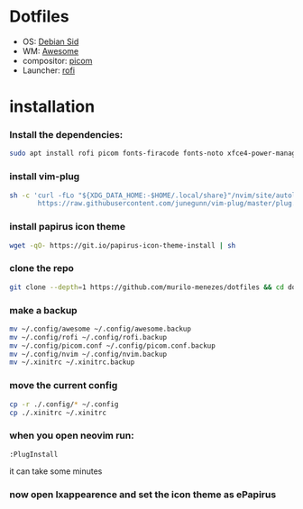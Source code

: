 # Dotfiles
* OS: [Debian Sid](https://www.debian.org)
* WM: [Awesome](https://awesomewm.org)
* compositor: [picom](https://github.com/yshui/picom)
* Launcher: [rofi](https://github.com/davatorium/rofi)

# installation
### Install the dependencies:
```bash
sudo apt install rofi picom fonts-firacode fonts-noto xfce4-power-manager nm-tray flameshot kitty lxappearence
```
### install vim-plug
```bash
sh -c 'curl -fLo "${XDG_DATA_HOME:-$HOME/.local/share}"/nvim/site/autoload/plug.vim --create-dirs \
       https://raw.githubusercontent.com/junegunn/vim-plug/master/plug.vim'
```

### install papirus icon theme
```bash
wget -qO- https://git.io/papirus-icon-theme-install | sh
```

### clone the repo
```bash
git clone --depth=1 https://github.com/murilo-menezes/dotfiles && cd dotfiles
```
### make a backup
```bash
mv ~/.config/awesome ~/.config/awesome.backup
mv ~/.config/rofi ~/.config/rofi.backup
mv ~/.config/picom.conf ~/.config/picom.conf.backup
mv ~/.config/nvim ~/.config/nvim.backup
mv ~/.xinitrc ~/.xinitrc.backup
```
### move the current config
```bash
cp -r ./.config/* ~/.config
cp ./.xinitrc ~/.xinitrc
```
### when you open neovim run:
```vim
:PlugInstall
```
it can take some minutes

### now open lxappearence and set the icon theme as ePapirus
